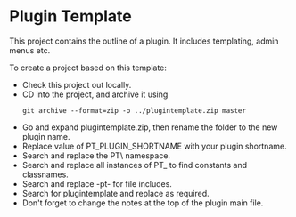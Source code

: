 # Plugin Template

This project contains the outline of a plugin. It includes templating, admin menus etc.

To create a project based on this template:

- Check this project out locally.
- CD into the project, and archive it using
  ```
  git archive --format=zip -o ../plugintemplate.zip master
  ```
- Go and expand plugintemplate.zip, then rename the folder to the new plugin name.
- Replace value of PT_PLUGIN_SHORTNAME with your plugin shortname.
- Search and replace the PT\ namespace.
- Search and replace all instances of PT_ to find constants and classnames.
- Search and replace -pt- for file includes.
- Search for plugintemplate and replace as required.
- Don't forget to change the notes at the top of the plugin main file.
